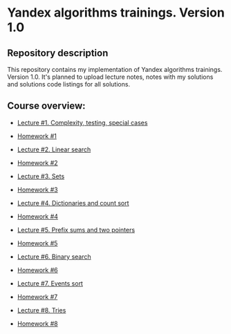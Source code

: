 # Yandex algorithms trainings. Version 1.0
## Repository description

This repository contains my implementation of 
Yandex algorithms trainings. Version 1.0. It's planned to upload
lecture notes, notes with my solutions and solutions code listings 
for all solutions. 

## Course overview:

* [Lecture #1. Complexity, testing, special cases](https://youtu.be/QLhqYNsPIVo)
* [Homework #1](https://contest.yandex.ru/contest/27393/enter/)


* [Lecture #2. Linear search](https://youtu.be/SKwB41FrGgU)
* [Homework #2](https://contest.yandex.ru/contest/27472/enter/)


* [Lecture #3. Sets](https://youtu.be/PUpmV2ieIHA)
* [Homework #3](https://contest.yandex.ru/contest/27663/enter/)


* [Lecture #4. Dictionaries and count sort](https://youtu.be/Nb5mW1yWVSs)
* [Homework #4](https://contest.yandex.ru/contest/27665/enter/)


* [Lecture #5. Prefix sums and two pointers](https://youtu.be/de28y8Dcvkg)
* [Homework #5](https://contest.yandex.ru/contest/27794/enter/)


* [Lecture #6. Binary search](https://youtu.be/YENpZexHfuk)
* [Homework #6](https://contest.yandex.ru/contest/27844/enter/)


* [Lecture #7. Events sort](https://youtu.be/hGixDBO-p6Q)
* [Homework #7](https://contest.yandex.ru/contest/27883/enter/)


* [Lecture #8. Tries](https://youtu.be/lEJzqHgyels)
* [Homework #8](https://contest.yandex.ru/contest/28069/enter/)